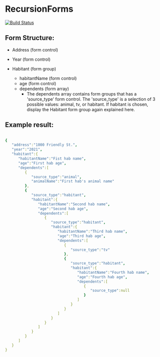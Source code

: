 # RecursionForms

[![Build Status](https://travis-ci.com/yiqu/recursion-ng-forms.svg?branch=master)](https://travis-ci.com/yiqu/recursion-ng-forms)

## Form Structure:

* Address (form control)

* Year (form control)

* Habitant (form group)
  * habitantName (form control)
  * age (form control)
  * dependents (form array)
    * The dependents array contains form groups that has a 'source_type' form control. The 'source_type' is a selection of 3 possible values: animal, tv, or habitant. If habitant is chosen, display the Habitant form group again explained here.
      
      
## Example result:
```yaml

{
   "address":"1000 Friendly St.",
   "year":"2021",
   "habitant":{
      "habitantName":"Fist hab name",
      "age":"First hab age",
      "dependents":[
         {
            "source_type":"animal",
            "animalName":"First hab's animal name"
         },
         {
            "source_type":"habitant",
            "habitant":{
               "habitantName":"Second hab name",
               "age":"Second hab age",
               "dependents":[
                  {
                     "source_type":"habitant",
                     "habitant":{
                        "habitantName":"Third hab name",
                        "age":"Third hab age",
                        "dependents":[
                           {
                              "source_type":"tv"
                           },
                           {
                              "source_type":"habitant",
                              "habitant":{
                                 "habitantName":"Fourth hab name",
                                 "age":"Fourth hab age",
                                 "dependents":[
                                    {
                                       "source_type":null
                                    }
                                 ]
                              }
                           }
                        ]
                     }
                  }
               ]
            }
         }
      ]
   }
}

```
